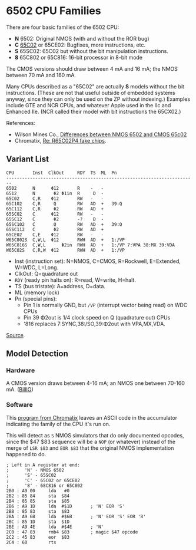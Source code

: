 6502 CPU Families
=================

There are four basic families of the 6502 CPU:
- __N__ 6502: Original NMOS (with and without the ROR bug)
- __C__ [65C02] or 65CE02: Bugfixes, more instructions, etc.
- __S__ 65SC02: 65C02 but without the bit manipulation instructions.
- __8__ 65C802 or 65C816: 16-bit processor in 8-bit mode

The CMOS versions should draw between 4 mA and 16 mA; the NMOS between
70 mA and 160 mA.

Many CPUs described as a "65C02" are actually __S__ models without the
bit instructions. (These are not that useful outside of embedded
systems anyway, since they can only be used on the ZP without
indexing.) Examples include GTE and NCR CPUs, and whatever Apple used
in the IIc and Enhanced IIe. (NCR called their model with bit
instructions the 65CX02.)

References:
- Wilson Mines Co., [Differences between NMOS 6502 and CMOS 65c02][wm-diff]
- Chromatix, [Re: R65C02P4 fake chips][6f p74156].


Variant List
------------

    CPU       Inst  ClkOut     RDY  TS  ML  Pn
    ------------------------------------------------------------------------
    6502      N      Φ12       R    -   -
    6512      N       Φ2 Φ1in  R     D  -
    65C02     C,R    Φ12       RW   -   -
    65C102    C,R     Q        RW   AD  +   39:Q
    65C112    C,R     Φ2       RW   AD  +
    65SC02    C      Φ12       RW   -   -
    65SC12    C       Φ2       -?    D  -
    65SC102   C       Q        RW   AD  +   39:Q
    65SC112   C       Φ2       RW   AD  +
    65CE02    C,E    Φ12       RW   -   -
    W65C802S  C,W,L  Φ12       RWH  AD  +   1:/VP
    W65C816S  C,W,L      Φ2in  RWH  AD  +   1:/VP 7:VPA 38:MX 39:VDA
    W65C02S   C,R,W  Φ12       RWH  AD  +   1:/VP

- Inst (instruction set):
  N=NMOS, C=CMOS, R=Rockwell, E=Extended, W=WDC, L=Long.
- ClkOut: Q=quadrature out
- `RDY` (ready pin halts on): R=read, W=write, H=halt.
- TS (bus tristate): A=address, D=data.
- ML (memory lock)
- Pn (special pins):
  - Pin 1 is normally GND, but `/VP` (interrupt vector being read) on WDC CPUs
  - Pin 39 Φ2out is 1/4 clock speed on Q (quadrature out) CPUs
  - '816 replaces 7:SYNC,38:/SO,39:Φ2out with VPA,MX,VDA.

[Source][variant-chart].


Model Detection
----------------

### Hardware

A CMOS version draws between 4-16 mA; an NMOS one between 70-160 mA.
([BillIO][73307])


### Software

This [program from Chromatix][73317] leaves an ASCII code in the
accumulator indicating the family of the CPU it's run on.

This will detect as `S` NMOS simulators that do only documented
opcodes, since the $47 $83 sequence will be a `NOP` (or whatever)
instead of the merge of `LSR $83` and `EOR $83` that the original NMOS
implementation happened to do.

    ; Left in A register at end:
    ;      'N' - NMOS 6502
    ;      'S' - 65SC02
    ;      'C' - 65C02 or 65CE02
    ;      '8' - 68C816 or 65C802
    2B0 : A9 00     lda   #0
    2B2 : 85 84     sta  $84
    2B4 : 85 85     sta  $85
    2B6 : A9 1D     lda  #$1D       ; 'N' EOR 'S'
    2B8 : 85 83     sta  $83
    2BA : A9 6B     lda  #$6B       ; 'N' EOR 'S' EOR '8'
    2BC : 85 1D     sta  $1D
    2BE : A9 4E     lda  #$4E       ; 'N'
    2C0 : 47 83     rmb4 $83        ; magic $47 opcode
    2C2 : 45 83     eor  $83
    2C4 : 60        rts



<!-------------------------------------------------------------------->
[65C02]: https://en.wikipedia.org/wiki/WDC_65C02
[6f p74156]: http://forum.6502.org/viewtopic.php?f=4&t=5929&start=45#p74156
[variant-chart]: http://forum.6502.org/viewtopic.php?f=4&t=6027&view=unread#p73881
[wm-diff]: http://wilsonminesco.com/NMOS-CMOSdif/

[73307]: http://forum.6502.org/viewtopic.php?f=4&t=5929&view=unread#p73307
[73317]: http://forum.6502.org/viewtopic.php?f=4&t=5929&view=unread#p73317

